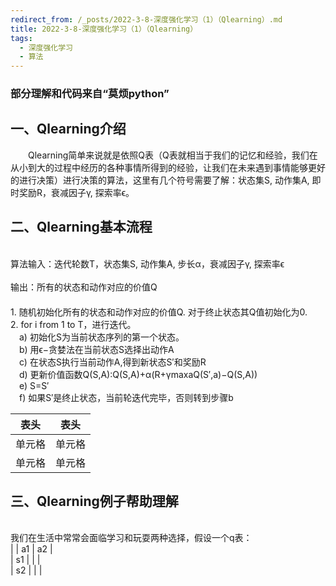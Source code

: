 ```yaml
---
redirect_from: /_posts/2022-3-8-深度强化学习（1）（Qlearning）.md
title: 2022-3-8-深度强化学习（1）（Qlearning）
tags: 
  - 深度强化学习
  - 算法
---
```


### 部分理解和代码来自“莫烦python”

## 一、Qlearning介绍
&emsp;&emsp;Qlearning简单来说就是依照Q表（Q表就相当于我们的记忆和经验，我们在从小到大的过程中经历的各种事情所得到的经验，让我们在未来遇到事情能够更好的进行决策）进行决策的算法，这里有几个符号需要了解：状态集S, 动作集A, 即时奖励R，衰减因子γ, 探索率ϵ。
 
## 二、Qlearning基本流程
  <br/>算法输入：迭代轮数T，状态集S, 动作集A, 步长α，衰减因子γ, 探索率ϵ</br>
  <br/>输出：所有的状态和动作对应的价值Q</br>
　<br/>1. 随机初始化所有的状态和动作对应的价值Q. 对于终止状态其Q值初始化为0.</br>
     2. for i from 1 to T，进行迭代。</br>
     &emsp;a) 初始化S为当前状态序列的第一个状态。</br>
     &emsp;b) 用ϵ−贪婪法在当前状态S选择出动作A</br>
     &emsp;c) 在状态S执行当前动作A,得到新状态S′和奖励R</br>
     &emsp;d)  更新价值函数Q(S,A):Q(S,A)+α(R+γmaxaQ(S′,a)−Q(S,A))</br>
     &emsp;e) S=S′</br>
     &emsp;f) 如果S′是终止状态，当前轮迭代完毕，否则转到步骤b</br>


|  表头   | 表头  |
|  ----  | ----  |
| 单元格  | 单元格 |
| 单元格  | 单元格 |
## 三、Qlearning例子帮助理解
   <br/>我们在生活中常常会面临学习和玩耍两种选择，假设一个q表：</br>
   |    | a1 | a2 |</br>
   | s1 |    |    |</br>
   | s2 |    |    |</br>
